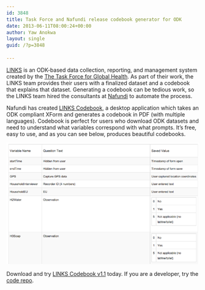 ```yaml
---
id: 3848
title: Task Force and Nafundi release codebook generator for ODK
date: 2013-06-11T08:00:24+00:00
author: Yaw Anokwa
layout: single
guid: /?p=3848

---
```

[LINKS](http://linkssystem.org) is an ODK-based data collection, reporting, and management system created by the [The Task Force for Global Health](http://taskforce.org). As part of their work, the LINKS team provides their users with a finalized dataset and a codebook that explains that dataset. Generating a codebook can be tedious work, so the LINKS team hired the consultants at [Nafundi](http://nafundi.com) to automate the process. 

Nafundi has created [LINKS Codebook](http://linkssystem.org/support/Task-Force-LINKS-Codebook-v1.1.zip), a desktop application which takes an ODK compliant XForm and generates a codebook in PDF (with multiple languages). Codebook is perfect for users who download ODK datasets and need to understand what variables correspond with what prompts. It’s free, easy to use, and as you can see below, produces beautiful codebooks. 

<img src="/assets/wp-content/uploads/2013/06/codebook.png" width="538" alt="Sample output of LINKS Codebook with rows for each question and columns with variable name, question text, and saved value." />

Download and try [LINKS Codebook v1.1](http://linkssystem.org/support/Task-Force-LINKS-Codebook-v1.1.zip) today. If you are a developer, try the [code repo](https://bitbucket.org/tfgh/codebook/).
